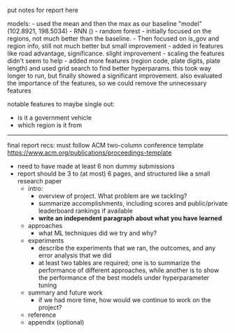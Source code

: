 put notes for report here

models:
    - used the mean and then the max as our baseline "model" (102.8921, 198.5034)
    - RNN ()
    - random forest 
        - initially focused on the regions, not much better than the baseline. 
        - Then focused on is_gov and region info, still not much better but small improvement
        - added in features like road advantage, significance. slight improvement
        - scaling the features didn't seem to help
        - added more features (region code, plate digits, plate length) and used grid search to find better hyperparams. this took way longer to run, but finally showed a significant improvement. also evaluated the importance of the features, so we could remove the unnecessary features



notable features to maybe single out:
- is it a government vehicle
- which region is it from

-----------------------------------------------------------------------------
final report recs:
must follow ACM two-column conference template https://www.acm.org/publications/proceedings-template 

- need to have made at least 6 non dummy submissions
- report should be 3 to (at most) 6 pages, and structured like a small research paper
  - intro:
      - overview of project. What problem are we tackling?
      - summarize accomplishments, including scores and public/private leaderboard rankings if available
      - **write an independent paragraph about what you have learned**
  - approaches
      - what ML techniques did we try and why?
  - experiments
      - describe the experiments that we ran, the outcomes, and any error analysis that we did
      - at least two tables are required; one is to summarize the performance of different approaches, while another is to show the performance of the best models under hyperparameter tuning
  - summary and future work
      - if we had more time, how would we continue to work on the project?
  - reference
  - appendix (optional)
